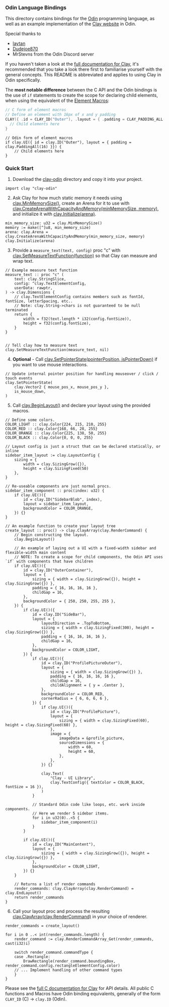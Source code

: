 ### Odin Language Bindings

This directory contains bindings for the [Odin](odin-lang.org) programming language, as well as an example implementation of the [Clay website](https://nicbarker.com/clay) in Odin.

Special thanks to

- [laytan](https://github.com/laytan)
- [Dudejoe870](https://github.com/Dudejoe870)
- MrStevns from the Odin Discord server

If you haven't taken a look at the [full documentation for Clay](https://github.com/nicbarker/clay/blob/main/README.md), it's recommended that you take a look there first to familiarise yourself with the general concepts. This README is abbreviated and applies to using Clay in Odin specifically.

The **most notable difference** between the C API and the Odin bindings is the use of `if` statements to create the scope for declaring child elements, when using the equivalent of the [Element Macros](https://github.com/nicbarker/clay/blob/main/README.md#element-macros):
```C
// C form of element macros
// Define an element with 16px of x and y padding
CLAY({ .id = CLAY_ID("Outer"), .layout = { .padding = CLAY_PADDING_ALL(16) } }) {
  // Child elements here
}
```

```Odin
// Odin form of element macros
if clay.UI({ id = clay.ID("Outer"), layout = { padding = clay.PaddingAll(16) }}) {
	// Child elements here
}
```

### Quick Start

1. Download the [clay-odin](https://github.com/nicbarker/clay/tree/main/bindings/odin/clay-odin) directory and copy it into your project.

```Odin
import clay "clay-odin"
```

2. Ask Clay for how much static memory it needs using [clay.MinMemorySize()](https://github.com/nicbarker/clay/blob/main/README.md#clay_minmemorysize), create an Arena for it to use with [clay.CreateArenaWithCapacityAndMemory(minMemorySize, memory)](https://github.com/nicbarker/clay/blob/main/README.md#clay_createarenawithcapacityandmemory), and initialize it with [clay.Initialize(arena)](https://github.com/nicbarker/clay/blob/main/README.md#clay_initialize).

```Odin
min_memory_size: u32 = clay.MinMemorySize()
memory := make([^]u8, min_memory_size)
arena: clay.Arena = clay.CreateArenaWithCapacityAndMemory(min_memory_size, memory)
clay.Initialize(arena)
``` 

3. Provide a `measure_text(text, config)` proc "c" with [clay.SetMeasureTextFunction(function)](https://github.com/nicbarker/clay/blob/main/README.md#clay_setmeasuretextfunction) so that Clay can measure and wrap text.

```Odin
// Example measure text function
measure_text :: proc "c" (
	text: clay.StringSlice,
	config: ^clay.TextElementConfig,
	userData: rawptr,
) -> clay.Dimensions {
    // clay.TextElementConfig contains members such as fontId, fontSize, letterSpacing, etc..
    // Note: clay.String->chars is not guaranteed to be null terminated
    return {
		width = f32(text.length * i32(config.fontSize)),
		height = f32(config.fontSize),
    }
}


// Tell clay how to measure text
clay.SetMeasureTextFunction(measure_text, nil)
``` 

4. **Optional** - Call [clay.SetPointerState(pointerPosition, isPointerDown)](https://github.com/nicbarker/clay/blob/main/README.md#clay_setpointerstate) if you want to use mouse interactions.

```Odin
// Update internal pointer position for handling mouseover / click / touch events
clay.SetPointerState(
    clay.Vector2 { mouse_pos_x, mouse_pos_y },
    is_mouse_down,
)
```

5. Call [clay.BeginLayout()](https://github.com/nicbarker/clay/blob/main/README.md#clay_beginlayout) and declare your layout using the provided macros.

```Odin
// Define some colors.
COLOR_LIGHT :: clay.Color{224, 215, 210, 255}
COLOR_RED :: clay.Color{168, 66, 28, 255}
COLOR_ORANGE :: clay.Color{225, 138, 50, 255}
COLOR_BLACK :: clay.Color{0, 0, 0, 255}

// Layout config is just a struct that can be declared statically, or inline
sidebar_item_layout := clay.LayoutConfig {
    sizing = {
    	width = clay.SizingGrow({}),
    	height = clay.SizingFixed(50)
    },
}

// Re-useable components are just normal procs.
sidebar_item_component :: proc(index: u32) {
    if clay.UI()({
    	id = clay.ID("SidebarBlob", index),
    	layout = sidebar_item_layout,
    	backgroundColor = COLOR_ORANGE,
    }) {}
}

// An example function to create your layout tree
create_layout :: proc() -> clay.ClayArray(clay.RenderCommand) {
    // Begin constructing the layout.
    clay.BeginLayout()

    // An example of laying out a UI with a fixed-width sidebar and flexible-width main content
    // NOTE: To create a scope for child components, the Odin API uses `if` with components that have children
    if clay.UI()({
        id = clay.ID("OuterContainer"),
        layout = {
        	sizing = { width = clay.SizingGrow({}), height = clay.SizingGrow({}) },
        	padding = { 16, 16, 16, 16 },
        	childGap = 16,
        },
        backgroundColor = { 250, 250, 255, 255 },
    }) {
        if clay.UI()({
            id = clay.ID("SideBar"),
            layout = {
				layoutDirection = .TopToBottom,
				sizing = { width = clay.SizingFixed(300), height = clay.SizingGrow({}) },
        		padding = { 16, 16, 16, 16 },
        		childGap = 16,
            },
            backgroundColor = COLOR_LIGHT,
        }) {
            if clay.UI()({
                id = clay.ID("ProfilePictureOuter"),
            	layout = {
					sizing = { width = clay.SizingGrow({}) },
					padding = { 16, 16, 16, 16 },
					childGap = 16,
					childAlignment = { y = .Center },
            	},
                backgroundColor = COLOR_RED,
				cornerRadius = { 6, 6, 6, 6 },
            }) {
                if clay.UI()({
                    id = clay.ID("ProfilePicture"),
                    layout = {
						sizing = { width = clay.SizingFixed(60), height = clay.SizingFixed(60) },
                    },
                    image = {
						imageData = &profile_picture,
						sourceDimensions = {
							width = 60,
							height = 60,
						},
                    },
                }) {}

        		clay.Text(
        			"Clay - UI Library",
        			clay.TextConfig({ textColor = COLOR_BLACK, fontSize = 16 }),
        		)
            }

            // Standard Odin code like loops, etc. work inside components.
            // Here we render 5 sidebar items.
            for i in u32(0)..<5 {
                sidebar_item_component(i)
            }
        }

        if clay.UI()({
            id = clay.ID("MainContent"),
            layout = {
				sizing = { width = clay.SizingGrow({}), height = clay.SizingGrow({}) },
            },
            backgroundColor = COLOR_LIGHT,
        }) {}
    }

    // Returns a list of render commands
	render_commands: clay.ClayArray(clay.RenderCommand) = clay.EndLayout()
    return render_commands
}
```

6. Call your layout proc and process the resulting [clay.ClayArray(clay.RenderCommand)](https://github.com/nicbarker/clay/blob/main/README.md#clay_rendercommandarray) in your choice of renderer.

```Odin
render_commands = create_layout()

for i in 0 ..< int(render_commands.length) {
    render_command := clay.RenderCommandArray_Get(render_commands, cast(i32)i)

    switch render_command.commandType {
    case .Rectangle:
        DrawRectangle(render_command.boundingBox, render_command.config.rectangleElementConfig.color)
    // ... Implement handling of other command types
    }
}
```

Please see the [full C documentation for Clay](https://github.com/nicbarker/clay/blob/main/README.md) for API details. All public C functions and Macros have Odin binding equivalents, generally of the form `CLAY_ID` (C) -> `clay.ID` (Odin).

